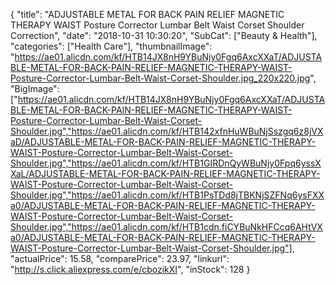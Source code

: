 {
	"title": "ADJUSTABLE METAL FOR BACK PAIN RELIEF MAGNETIC THERAPY WAIST Posture Corrector Lumbar Belt Waist Corset Shoulder Correction",
	"date": "2018-10-31 10:30:20",
	"SubCat": ["Beauty & Health"],
	"categories": ["Health Care"],
	"thumbnailImage": "https://ae01.alicdn.com/kf/HTB14JX8nH9YBuNjy0Fgq6AxcXXaT/ADJUSTABLE-METAL-FOR-BACK-PAIN-RELIEF-MAGNETIC-THERAPY-WAIST-Posture-Corrector-Lumbar-Belt-Waist-Corset-Shoulder.jpg_220x220.jpg",
	"BigImage": ["https://ae01.alicdn.com/kf/HTB14JX8nH9YBuNjy0Fgq6AxcXXaT/ADJUSTABLE-METAL-FOR-BACK-PAIN-RELIEF-MAGNETIC-THERAPY-WAIST-Posture-Corrector-Lumbar-Belt-Waist-Corset-Shoulder.jpg","https://ae01.alicdn.com/kf/HTB142xfnHuWBuNjSszgq6z8jVXaD/ADJUSTABLE-METAL-FOR-BACK-PAIN-RELIEF-MAGNETIC-THERAPY-WAIST-Posture-Corrector-Lumbar-Belt-Waist-Corset-Shoulder.jpg","https://ae01.alicdn.com/kf/HTB1GIRDnQyWBuNjy0Fpq6yssXXaL/ADJUSTABLE-METAL-FOR-BACK-PAIN-RELIEF-MAGNETIC-THERAPY-WAIST-Posture-Corrector-Lumbar-Belt-Waist-Corset-Shoulder.jpg","https://ae01.alicdn.com/kf/HTB1PsTDd8jTBKNjSZFNq6ysFXXa0/ADJUSTABLE-METAL-FOR-BACK-PAIN-RELIEF-MAGNETIC-THERAPY-WAIST-Posture-Corrector-Lumbar-Belt-Waist-Corset-Shoulder.jpg","https://ae01.alicdn.com/kf/HTB1cdn.fiCYBuNkHFCcq6AHtVXa0/ADJUSTABLE-METAL-FOR-BACK-PAIN-RELIEF-MAGNETIC-THERAPY-WAIST-Posture-Corrector-Lumbar-Belt-Waist-Corset-Shoulder.jpg"],
	"actualPrice": 15.58,
	"comparePrice": 23.97,
	"linkurl": "http://s.click.aliexpress.com/e/cbozikXI",
	"inStock": 128
}
